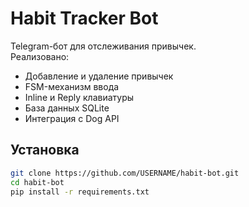 # Habit Tracker Bot

Telegram-бот для отслеживания привычек.  
Реализовано:
- Добавление и удаление привычек
- FSM-механизм ввода
- Inline и Reply клавиатуры
- База данных SQLite
- Интеграция с Dog API

## Установка

```bash
git clone https://github.com/USERNAME/habit-bot.git
cd habit-bot
pip install -r requirements.txt
